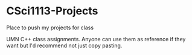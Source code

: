# CSci1113-Projects
Place to push my projects for class

UMN C++ class assignments. Anyone can use them as reference if they want but I'd recommend not just copy pasting.
